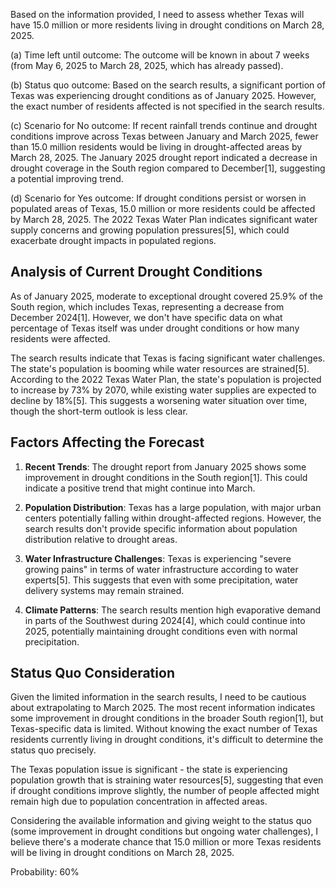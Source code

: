 Based on the information provided, I need to assess whether Texas will have 15.0 million or more residents living in drought conditions on March 28, 2025.

(a) Time left until outcome: The outcome will be known in about 7 weeks (from May 6, 2025 to March 28, 2025, which has already passed).

(b) Status quo outcome: Based on the search results, a significant portion of Texas was experiencing drought conditions as of January 2025. However, the exact number of residents affected is not specified in the search results.

(c) Scenario for No outcome: If recent rainfall trends continue and drought conditions improve across Texas between January and March 2025, fewer than 15.0 million residents would be living in drought-affected areas by March 28, 2025. The January 2025 drought report indicated a decrease in drought coverage in the South region compared to December[1], suggesting a potential improving trend.

(d) Scenario for Yes outcome: If drought conditions persist or worsen in populated areas of Texas, 15.0 million or more residents could be affected by March 28, 2025. The 2022 Texas Water Plan indicates significant water supply concerns and growing population pressures[5], which could exacerbate drought impacts in populated regions.

## Analysis of Current Drought Conditions

As of January 2025, moderate to exceptional drought covered 25.9% of the South region, which includes Texas, representing a decrease from December 2024[1]. However, we don't have specific data on what percentage of Texas itself was under drought conditions or how many residents were affected.

The search results indicate that Texas is facing significant water challenges. The state's population is booming while water resources are strained[5]. According to the 2022 Texas Water Plan, the state's population is projected to increase by 73% by 2070, while existing water supplies are expected to decline by 18%[5]. This suggests a worsening water situation over time, though the short-term outlook is less clear.

## Factors Affecting the Forecast

1. **Recent Trends**: The drought report from January 2025 shows some improvement in drought conditions in the South region[1]. This could indicate a positive trend that might continue into March.

2. **Population Distribution**: Texas has a large population, with major urban centers potentially falling within drought-affected regions. However, the search results don't provide specific information about population distribution relative to drought areas.

3. **Water Infrastructure Challenges**: Texas is experiencing "severe growing pains" in terms of water infrastructure according to water experts[5]. This suggests that even with some precipitation, water delivery systems may remain strained.

4. **Climate Patterns**: The search results mention high evaporative demand in parts of the Southwest during 2024[4], which could continue into 2025, potentially maintaining drought conditions even with normal precipitation.

## Status Quo Consideration

Given the limited information in the search results, I need to be cautious about extrapolating to March 2025. The most recent information indicates some improvement in drought conditions in the broader South region[1], but Texas-specific data is limited. Without knowing the exact number of Texas residents currently living in drought conditions, it's difficult to determine the status quo precisely.

The Texas population issue is significant - the state is experiencing population growth that is straining water resources[5], suggesting that even if drought conditions improve slightly, the number of people affected might remain high due to population concentration in affected areas.

Considering the available information and giving weight to the status quo (some improvement in drought conditions but ongoing water challenges), I believe there's a moderate chance that 15.0 million or more Texas residents will be living in drought conditions on March 28, 2025.

Probability: 60%